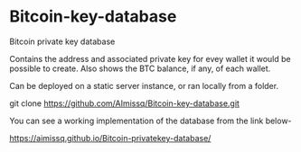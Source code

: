 # Bitcoin-key-database
Bitcoin private key database

Contains the address and associated private key for evey wallet it would be possible to create.
Also shows the BTC balance, if any, of each wallet.

Can be deployed on a static server instance, or ran locally from a folder.

git clone https://github.com/AImissq/Bitcoin-key-database.git

You can see a working implementation of the database from the link below-

https://aimissq.github.io/Bitcoin-privatekey-database/

